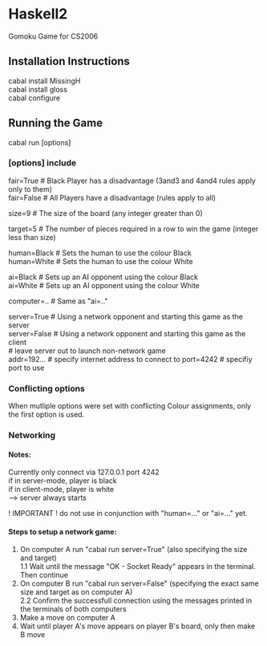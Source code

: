 # Haskell2
Gomoku Game for CS2006  
  
## Installation Instructions
cabal install MissingH  
cabal install gloss  
cabal configure  

## Running the Game
cabal run [options]  
  
### [options] include
fair=True    # Black Player has a disadvantage (3and3 and 4and4 rules apply only to them)  
fair=False   # All Players have a disadvantage (rules apply to all)  
  
size=9       # The size of the board (any integer greater than 0)  
  
target=5     # The number of pieces required in a row to win the game (integer less than size)  
  
human=Black  # Sets the human to use the colour Black  
human=White  # Sets the human to use the colour White  
  
ai=Black     # Sets up an AI opponent using the colour Black  
ai=White     # Sets up an AI opponent using the colour White  
   
computer=..  # Same as "ai=.."  
  
server=True  # Using a network opponent and starting this game as the server  
server=False # Using a network opponent and starting this game as the client  
             # leave server out to launch non-network game  
addr=192...  # specify internet address to connect to
port=4242    # specifiy port to use
  
### Conflicting options 
When mutliple options were set with conflicting Colour assignments, only the first option is used.  
  
### Networking
#### Notes:
Currently only connect via 127.0.0.1 port 4242  
if in server-mode, player is black  
if in client-mode, player is white  
--> server always starts  
  
! IMPORTANT ! do not use in conjunction with "human=..." or "ai=..." yet.  
  
#### Steps to setup a network game:
 1. On computer A run "cabal run server=True" (also specifying the size and target)  
  1.1 Wait until the message "OK - Socket Ready" appears in the terminal. Then continue  
 2. On computer B run "cabal run server=False" (specifying the exact same size and target as on computer A)  
  2.2 Confirm the successfull connection using the messages printed in the terminals of both computers  
 3. Make a move on computer A  
 4. Wait until player A's move appears on player B's board, only then make B move
  
  

